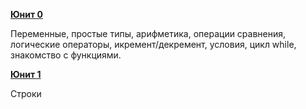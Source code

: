 __[Юнит 0](unit0.md)__

Переменные, простые типы, арифметика, операции сравнения, логические операторы,
икремент/декремент, условия, цикл while, знакомство с функциями.

__[Юнит 1](unit1.md)__

Строки